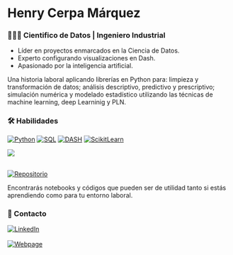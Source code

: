 
# Henry Cerpa Márquez
### 👨🏽‍💼 Cientifico de Datos | Ingeniero Industrial

- Líder en proyectos enmarcados en la Ciencia de Datos. 
- Experto configurando visualizaciones en Dash. 
- Apasionado por la inteligencia artificial.

Una historia laboral aplicando librerías en Python para: limpieza y transformación de datos; análisis descriptivo, predictivo y prescriptivo; simulación numérica y modelado estadístico utilizando las técnicas de machine learning, deep Learninig y PLN.

### 🛠️ Habilidades

[![Python](https://img.shields.io/badge/Python-47A141?style=for-the-badge&logo=Python&logoColor=white&labelColor=101010)](https://www.python.org/)
[![SQL](https://img.shields.io/badge/SQL-ffff00?style=for-the-badge&logo=Liquibase&logoColor=white&labelColor=101010)](https://es.wikipedia.org/wiki/SQL)
[![DASH](https://img.shields.io/badge/DASH-00979D?style=for-the-badge&logo=DASH&logoColor=white&labelColor=101010)](https://dash.plotly.com/)
[![ScikitLearn](https://img.shields.io/badge/ScikitLearn-574188?style=for-the-badge&logo=ScikitLearn&logoColor=white&labelColor=101010)](https://scikit-learn.org/stable/)


<a href="https://github.com/henrycerpam/henrycerpam">
  <img align="center" src="https://github-readme-stats.vercel.app/api/top-langs/?username=henrycerpam&hide=java,html&title_color=ffffff&text_color=c9cacc&icon_color=2bbc8a&bg_color=1d1f21"/>
</a>
<br>
<br>

[![Repositorio](https://img.shields.io/badge/Repositorio-47A141?style=for-the-badge&logo=GitHub&logoColor=white&labelColor=101010)](https://github.com/henrycerpam?tab=repositories)

Encontrarás notebooks y códigos que pueden ser de utilidad tanto si estás aprendiendo como para tu entorno laboral.

### 💼 Contacto

[![LinkedIn](https://img.shields.io/badge/LinkedIn-henrycerpam-101010?style=for-the-badge&logo=linkedin&logoColor=white&labelColor=0A66C2)](https://www.linkedin.com/in/henrycerpam)
<br>
<br>
[![Webpage](https://img.shields.io/badge/WEBPAGE-8000ff?style=for-the-badge&logo=WEBPAGE&logoColor=white&labelColor=0A66C2)](https://www.henrycerpam.com)

